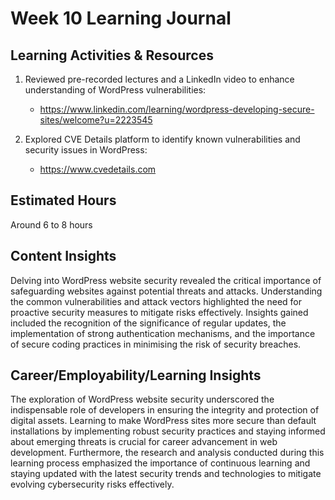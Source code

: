 # Week 10 Learning Journal

## Learning Activities & Resources

1. Reviewed pre-recorded lectures and a LinkedIn video to enhance understanding of WordPress vulnerabilities:
   - https://www.linkedin.com/learning/wordpress-developing-secure-sites/welcome?u=2223545

2. Explored CVE Details platform to identify known vulnerabilities and security issues in WordPress:
   - https://www.cvedetails.com

## Estimated Hours
Around 6 to 8 hours

## Content Insights
Delving into WordPress website security revealed the critical importance of safeguarding websites against potential threats and attacks. Understanding the common vulnerabilities and attack vectors highlighted the need for proactive security measures to mitigate risks effectively. Insights gained included the recognition of the significance of regular updates, the implementation of strong authentication mechanisms, and the importance of secure coding practices in minimising the risk of security breaches.

## Career/Employability/Learning Insights
The exploration of WordPress website security underscored the indispensable role of developers in ensuring the integrity and protection of digital assets. Learning to make WordPress sites more secure than default installations by implementing robust security practices and staying informed about emerging threats is crucial for career advancement in web development. Furthermore, the research and analysis conducted during this learning process emphasized the importance of continuous learning and staying updated with the latest security trends and technologies to mitigate evolving cybersecurity risks effectively.